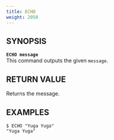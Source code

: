 ```yaml
---
title: ECHO
weight: 2050
---
```


## SYNOPSIS
<b>`ECHO message`</b><br>
This command outputs the given `message`.

## RETURN VALUE
Returns the message.

## EXAMPLES
```
$ ECHO "Yuga Yuga"
"Yuga Yuga"
```
